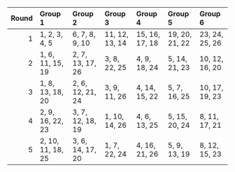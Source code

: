 |   Round | Group 1           | Group 2          | Group 3        | Group 4        | Group 5        | Group 6        |
|--------:|:------------------|:-----------------|:---------------|:---------------|:---------------|:---------------|
|       1 | 1, 2, 3, 4, 5     | 6, 7, 8, 9, 10   | 11, 12, 13, 14 | 15, 16, 17, 18 | 19, 20, 21, 22 | 23, 24, 25, 26 |
|       2 | 1, 6, 11, 15, 19  | 2, 7, 13, 17, 26 | 3, 8, 22, 25   | 4, 9, 18, 24   | 5, 14, 21, 23  | 10, 12, 16, 20 |
|       3 | 1, 8, 13, 18, 20  | 2, 6, 12, 21, 24 | 3, 9, 11, 26   | 4, 14, 15, 22  | 5, 7, 16, 25   | 10, 17, 19, 23 |
|       4 | 2, 9, 16, 22, 23  | 3, 7, 12, 18, 19 | 1, 10, 14, 26  | 4, 6, 13, 25   | 5, 15, 20, 24  | 8, 11, 17, 21  |
|       5 | 2, 10, 11, 18, 25 | 3, 6, 14, 17, 20 | 1, 7, 22, 24   | 4, 16, 21, 26  | 5, 9, 13, 19   | 8, 12, 15, 23  |